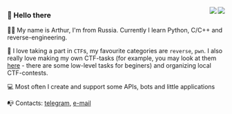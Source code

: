 <p align="left">
  <a href="https://github.com/sultanowskii">
    <img align="right" src="https://github-readme-stats.vercel.app/api?username=sultanowskii&show_icons=true&theme=buefy&count_private=true&custom_title=Sultanowskii's+stats&title_color=ff6e96&icon_color=7957d5" />
  </a>
  <a href="https://github.com/sultanowskii">
    <img align="right" src="https://github-readme-stats.vercel.app/api/top-langs/?username=sultanowskii&layout=compact&theme=buefy&custom_title=Sultanowskii's+Most+Used+Languages&title_color=ff6e96&card_width=445" />
  </a>
  
  ### 👋 Hello there
  
  👨‍💻 My name is Arthur, I'm from Russia. Currently I learn Python, C/C++ and reverse-engineering.
  
  🚩 I love taking a part in `CTF`s, my favourite categories are `reverse`, `pwn`. I also really love making my own CTF-tasks (for example, you may look at them [here](https://github.com/sultanowskii/CTF-Jacque-Fresco) - there are some low-level tasks for beginers) and organizing local CTF-contests.
  
  💻 Most often I create and support some APIs, bots and little applications
  
  📭 Contacts: [telegram](https://t.me/sultanowskii), [e-mail](mailto:dsr431@yandex.ru)
</p>
